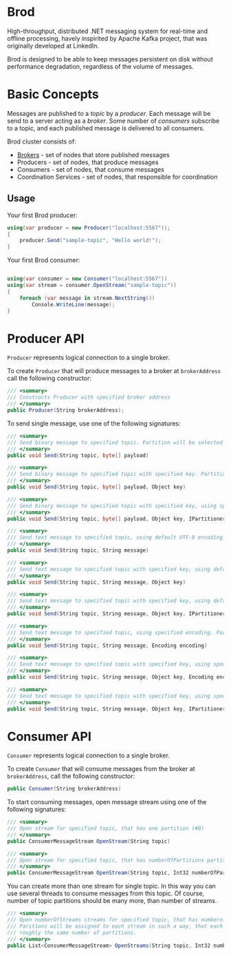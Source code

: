Brod
====

High-throughput, distributed .NET messaging system for real-time and offline processing, havely 
inspirited by Apache Kafka project, that was originally developed at LinkedIn.

Brod is designed to be able to keep messages persistent on disk without performance degradation, regardless of the 
volume of messages.

Basic Concepts
========

Messages are published to a _topic_ by a _producer_. Each message will be send to a 
server acting as a _broker_. Some number of _consumers_ subscribe to a topic, and each published message is 
delivered to all consumers.

Brod cluster consists of:
  * [Brokers](Brokers) - set of nodes that store published messages
  * Producers - set of nodes, that produce messages
  * Consumers - set of nodes, that consume messages
  * Coordination Services - set of nodes, that responsible for coordination

Usage
-----

Your first Brod producer:

```csharp
using(var producer = new Producer("localhost:5567"));
{
    producer.Send("sample-topic", "Hello world!");
}
```

Your first Brod consumer:

```csharp

using(var consumer = new Consumer("localhost:5567"))
using(var stream = consumer.OpenStream("sample-topic"))
{
    foreach (var message in stream.NextString())
        Console.WriteLine(message);
}
```

Producer API
============

`Producer` represents logical connection to a single broker. 

To create `Producer` that will produce messages to a broker at `brokerAddress` call the following constructor:
```csharp
/// <summary>
/// Constructs Producer with specified broker address
/// </summary>
public Producer(String brokerAddress);
```

To send single message, use one of the following signatures:
```csharp
/// <summary>
/// Send binary message to specified topic. Partition will be selected by Partitioner of this producer.
/// </summary>
public void Send(String topic, byte[] payload)

/// <summary>
/// Send binary message to specified topic with specified key. Partition will be selected by Partitioner of this producer.
/// </summary>
public void Send(String topic, byte[] payload, Object key)

/// <summary>
/// Send binary message to specified topic with specified key, using specified partitioner.
/// </summary>
public void Send(String topic, byte[] payload, Object key, IPartitioner partitioner)

/// <summary>
/// Send text message to specified topic, using default UTF-8 encoding. Partition will be selected by Partitioner of this producer.
/// </summary>
public void Send(String topic, String message)

/// <summary>
/// Send text message to specified topic with specified key, using default UTF-8 encoding. Partition will be selected by Partitioner of this producer.
/// </summary>
public void Send(String topic, String message, Object key)

/// <summary>
/// Send text message to specified topic with specified key, using default UTF-8 encoding and specified partitioner
/// </summary>
public void Send(String topic, String message, Object key, IPartitioner partitioner);

/// <summary>
/// Send text message to specified topic, using specified encoding. Partition will be selected by Partitioner of this producer.
/// </summary>
public void Send(String topic, String message, Encoding encoding)

/// <summary>
/// Send text message to specified topic with specified key, using specified encoding.
/// </summary>
public void Send(String topic, String message, Object key, Encoding encoding)

/// <summary>
/// Send text message to specified topic with specified key, using specified encoding and partitioner.
/// </summary>
public void Send(String topic, String message, Object key, IPartitioner partitioner, Encoding encoding)

```

Consumer API
============

`Consumer` represents logical connection to a single broker. 

To create `Consumer` that will consume messages from the broker at `brokerAddress`, call the following constructor:
```csharp
public Consumer(String brokerAddress)
```

To start consuming messages, open message stream using one of the following signatures:
```csharp
/// <summary>
/// Open stream for specified topic, that has one partition (#0)
/// </summary>
public ConsumerMessageStream OpenStream(String topic)

/// <summary>
/// Open stream for specified topic, that has numberOfPartitions partitions
/// </summary>
public ConsumerMessageStream OpenStream(String topic, Int32 numberOfPartitions)
```

You can create more than one stream for single topic. In this way you can use several threads to consume messages from
this topic. Of course, number of topic partitions should be many more, than number of streams. 

```csharp
/// <summary>
/// Open numberOfStreams streams for specified topic, that has numberofPartitions partitions.
/// Paritions will be assigned to each stream in such a way, that each stream will consume
/// roughly the same number of partitions.
/// </summary>
public List<ConsumerMessageStream> OpenStreams(String topic, Int32 numberOfPartitions, Int32 numberOfStreams)
```